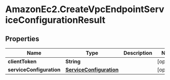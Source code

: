# AmazonEc2.CreateVpcEndpointServiceConfigurationResult

## Properties

Name | Type | Description | Notes
------------ | ------------- | ------------- | -------------
**clientToken** | **String** |  | [optional] 
**serviceConfiguration** | [**ServiceConfiguration**](ServiceConfiguration.md) |  | [optional] 



